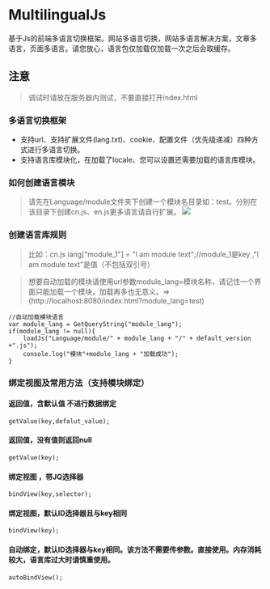 # MultilingualJs
基于Js的前端多语言切换框架。网站多语言切换，网站多语言解决方案，文章多语言，页面多语言。请您放心，语言包仅加载仅加载一次之后会取缓存。

## 注意

> 调试时请放在服务器内测试，不要直接打开index.html


### 多语言切换框架
+ 支持url、支持扩展文件(lang.txt)、cookie、配置文件（优先级递减）四种方式进行多语言切换。
+ 支持语言库模块化，在加载了locale、您可以设置还需要加载的语言库模块。


### 如何创建语言模块
> 请先在Language/module文件夹下创建一个模块名目录如：test。分别在该目录下创建cn.js、en.js更多语言请自行扩展。
![](https://github.com/fanhua1994/MultilingualJs/blob/master/Image/Image%201.png?raw=true)

### 创建语言库规则
> 比如：cn.js
 lang["module_1"] = "l am module text";//module_1是key ,"l am module text"是值（不包括双引号）

> 想要自动加载的模块请使用url参数module_lang=模块名称，请记住一个界面只能加载一个模块，加载再多也无意义。=>(http://localhost:8080/index.html?module_lang=test)
```
//自动加载模块语言
var module_lang = GetQueryString("module_lang");
if(module_lang != null){
	loadJs("Language/module/" + module_lang + "/" + default_version +".js");
	console.log("模块"+module_lang + "加载成功");
}
```

### 绑定视图及常用方法（支持模块绑定）
#### 返回值，含默认值 不进行数据绑定
```
getValue(key,defalut_value);
```

#### 返回值，没有值则返回null
```
getValue(key);
```

#### 绑定视图 ，带JQ选择器
```
bindView(key,selector);
```

#### 绑定视图，默认ID选择器且与key相同
```
bindView(key);
```

#### 自动绑定，默认ID选择器与key相同。该方法不需要传参数。直接使用。内存消耗较大，语言库过大时请慎重使用。
```
autoBindView();
```

